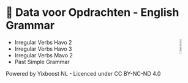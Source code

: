 # 📑 Data voor Opdrachten - English Grammar
<img alt="Logo" align="right" src="https://github.com/user-attachments/assets/8244fc28-405e-49cd-90a2-5db0260deb6d" width="10%" />

 - Irregular Verbs Havo 2
 - Irregular Verbs Havo 3
 - Irregular Verbs Mavo 2
 - Past Simple Grammar

Powered by Yixboost NL - Licenced under CC BY-NC-ND 4.0
